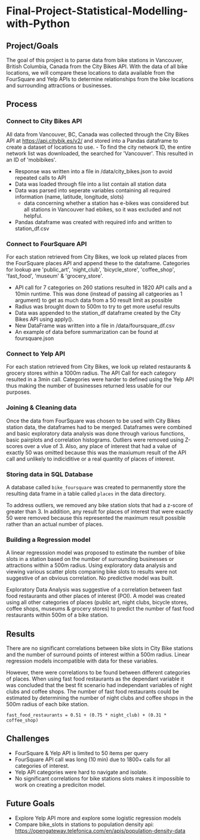 # Final-Project-Statistical-Modelling-with-Python

## Project/Goals
The goal of this project is to parse data from bike stations in Vancouver, British Columbia, Canada from the City Bikes API. With the data of all bike locations, we will compare these locations to data available from the FourSquare and Yelp APIs to determine relationships from the bike locations and surrounding attractions or businesses.

## Process
### Connect to City Bikes API
All data from Vancouver, BC, Canada was collected through the City Bikes API at https://api.citybik.es/v2/ and stored into a Pandas dataframe to create a dataset of locations to use. - To find the city network ID, the entire network list was downloaded, the searched for 'Vancouver'. This resulted in an ID of 'mobibikes'.
- Response was written into a file in /data/city_bikes.json to avoid repeated calls to API
- Data was loaded through file into a list contain all station data
- Data was parsed into seperate variables containing all required information (name, latitude, longitude, slots)
    - data concerning whether a station has e-bikes was considered but all stations in Vancouver had ebikes, so it was excluded and not helpful.
- Pandas dataframe was created with required info and written to station_df.csv

### Connect to FourSquare API
For each station retrieved from City Bikes, we look up related places from the FourSquare places API and append these to the dataframe. Categories for lookup are 'public_art', 'night_club', 'bicycle_store', 'coffee_shop', 'fast_food', 'museum' & 'grocery_store'.
- API call for 7 categories on 260 stations resulted in 1820 API calls and a 10min runtime. This was done (instead of passing all catgeories as 1 argument) to get as much data from a 50 result limit as possible
- Radius was brought down to 500m to try to get more useful results
- Data was appended to the station_df dataframe created by the City Bikes API using apply().
- New DataFrame was written into a file in /data/foursquare_df.csv
- An example of data before summarization can be found at foursquare.json

### Connect to Yelp API
For each station retrieved from City Bikes, we look up related restaurants & grocery stores within a 1000m radius. The API Call for each category resulted in a 3min call. Categories were harder to defined using the Yelp API thus making the number of businesses returned less usable for our purposes.

### Joining & Cleaning data
Once the data from FourSquare was chosen to be used with City Bikes station data, the dataframes had to be merged. Dataframes were combined and basic exploratory data analysis was done through various functions, basic pairplots and correlation histograms. Outliers were removed using Z-scores over a vlue of 3. Also, any place of interest that had a value of exactly 50 was omitted because this was the maxiumum result of the API call and unlikely to indiciditive or a real quantity of places of interest.

### Storing data in SQL Database
A database called `bike_foursquare` was created to permanently store the resulting data frame in a table called `places` in the data directory.

To address outliers, we removed any bike station slots that had a z-score of greater than 3. In addition, any result for places of interest that were exactly 50 were removed because this represented the maximum result possible rather than an actual number of places. 

### Building a Regression model
A linear regresssion model was proposed to estimate the number of bike slots in a station based on the number of surrounding businesses or attractions within a 500m radius. Using exploratory data analysis and viewing various scatter plots comparing bike slots to results were not suggestive of an obvious correlation. No predictive model was built.

Exploratory Data Analysis was suggestive of a correlation between fast food restaurants and other places of interest (POI). A model was created using all other categories of places (public art, night clubs, bicycle stores, coffee shops, museums & grocery stores) to predict the number of fast food restaurants within 500m of a bike station. 

## Results
There are no significant correlations between bike slots in City Bike stations and the number of surround points of interest within a 500m radius. Linear regression models incompatible with data for these variables.

However, there were correlations to be found between different categories of places. When using fast food restaurants as the dependant variable it was concluded that the best fit scenario had independant variables of night clubs and coffee shops. The number of fast food restaurants could be estimated by determining the number of night clubs and coffee shops in the 500m radius of each bike station.

`fast_food_restaurants = 0.51 + (0.75 * night_club) + (0.31 * coffee_shop)`



## Challenges 
- FourSquare & Yelp API is limited to 50 items per query
- FourSquare API call was long (10 min) due to 1800+ calls for all categories of interest.
- Yelp API categories were hard to navigate and isolate.
- No significant correlations for bike stations slots makes it impossible to work on creating a prediciton model.


## Future Goals
- Explore Yelp API more and explore some logistic regression models
- Compare bike_slots in stations to population density api: https://opengateway.telefonica.com/en/apis/population-density-data

